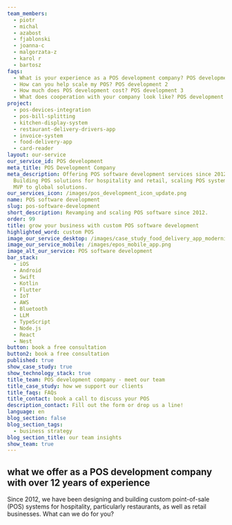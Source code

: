 ```yaml
---
team_members:
  - piotr
  - michal
  - azabost
  - fjablonski
  - joanna-c
  - malgorzata-z
  - karol r
  - bartosz
faqs:
  - What is your experience as a POS development company? POS development 1
  - How can you help scale my POS? POS development 2
  - How much does POS development cost? POS development 3
  - What does cooperation with your company look like? POS development 4
project:
  - pos-devices-integration
  - pos-bill-splitting
  - kitchen-display-system
  - restaurant-delivery-drivers-app
  - invoice-system
  - food-delivery-app
  - card-reader
layout: our-service
our_service_id: POS development
meta_title: POS Development Company
meta_description: Offering POS software development services since 2012.
  Building POS solutions for hospitality and retail, scaling POS systems from
  MVP to global solutions.
our_services_icon: /images/pos_development_icon_update.png
name: POS software development
slug: pos-software-development
short_description: Revamping and scaling POS software since 2012.
order: 99
title: grow your business with custom POS software development
highlighted_word: custom POS
image_our_service_desktop: /images/case_study_food_delivery_app_modernization.png
image_our_service_mobile: /images/epos_mobile_app.png
image_alt_our_service: POS software development
bar_stack:
  - iOS
  - Android
  - Swift
  - Kotlin
  - Flutter
  - IoT
  - AWS
  - Bluetooth
  - LLM
  - TypeScript
  - Node.js
  - React
  - Nest
button: book a free consultation
button2: book a free consultation
published: true
show_case_study: true
show_technology_stack: true
title_team: POS development company - meet our team
title_case_study: how we support our clients
title_faqs: FAQs
title_contact: book a call to discuss your POS
description_contact: Fill out the form or drop us a line!
language: en
blog_section: false
blog_section_tags:
  - business strategy
blog_section_title: our team insights
show_team: true
---
```

## what we offer as a POS development company with over 12 years of experience

Since 2012, we have been designing and building custom point-of-sale (POS) systems for hospitality, particularly restaurants, as well as retail businesses. What can we do for you?